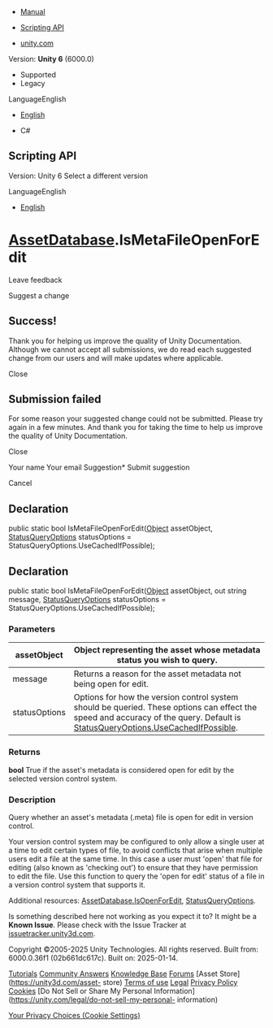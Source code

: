 [ ]()

  * [Manual](../Manual/index.html)
  * [Scripting API](../ScriptReference/index.html)

  * [unity.com](https://unity.com/)

Version: **Unity 6** (6000.0)

  * Supported
  * Legacy

LanguageEnglish

  * [English]()

  * C#

[ ](https://docs.unity3d.com)

## Scripting API

Version: Unity 6 Select a different version

LanguageEnglish

  * [English]()

#  [AssetDatabase](AssetDatabase.html).IsMetaFileOpenForEdit

Leave feedback

Suggest a change

## Success!

Thank you for helping us improve the quality of Unity Documentation. Although
we cannot accept all submissions, we do read each suggested change from our
users and will make updates where applicable.

Close

## Submission failed

For some reason your suggested change could not be submitted. Please <a>try
again</a> in a few minutes. And thank you for taking the time to help us
improve the quality of Unity Documentation.

Close

Your name Your email Suggestion* Submit suggestion

Cancel

[ ]()

## Declaration

public static bool IsMetaFileOpenForEdit([Object](Object.html) assetObject,
[StatusQueryOptions](StatusQueryOptions.html) statusOptions =
StatusQueryOptions.UseCachedIfPossible);

## Declaration

public static bool IsMetaFileOpenForEdit([Object](Object.html) assetObject,
out string message, [StatusQueryOptions](StatusQueryOptions.html)
statusOptions = StatusQueryOptions.UseCachedIfPossible);

### Parameters

assetObject | Object representing the asset whose metadata status you wish to query.  
---|---  
message | Returns a reason for the asset metadata not being open for edit.  
statusOptions | Options for how the version control system should be queried. These options can effect the speed and accuracy of the query. Default is [StatusQueryOptions.UseCachedIfPossible](StatusQueryOptions.UseCachedIfPossible.html).  
  
### Returns

**bool** True if the asset's metadata is considered open for edit by the
selected version control system.

### Description

Query whether an asset's metadata (.meta) file is open for edit in version
control.

Your version control system may be configured to only allow a single user at a
time to edit certain types of file, to avoid conflicts that arise when
multiple users edit a file at the same time. In this case a user must 'open'
that file for editing (also known as 'checking out') to ensure that they have
permission to edit the file. Use this function to query the 'open for edit'
status of a file in a version control system that supports it.  
  
Additional resources:
[AssetDatabase.IsOpenForEdit](AssetDatabase.IsOpenForEdit.html),
[StatusQueryOptions](StatusQueryOptions.html).

Is something described here not working as you expect it to? It might be a
**Known Issue**. Please check with the Issue Tracker at
[issuetracker.unity3d.com](https://issuetracker.unity3d.com).

Copyright ©2005-2025 Unity Technologies. All rights reserved. Built from:
6000.0.36f1 (02b661dc617c). Built on: 2025-01-14.

[Tutorials](https://unity3d.com/learn) [Community
Answers](https://answers.unity3d.com) [Knowledge
Base](https://support.unity3d.com/hc/en-us)
[Forums](https://forum.unity3d.com) [Asset Store](https://unity3d.com/asset-
store) [Terms of use](https://docs.unity3d.com/Manual/TermsOfUse.html)
[Legal](https://unity.com/legal) [Privacy
Policy](https://unity.com/legal/privacy-policy)
[Cookies](https://unity.com/legal/cookie-policy) [Do Not Sell or Share My
Personal Information](https://unity.com/legal/do-not-sell-my-personal-
information)

[Your Privacy Choices (Cookie Settings)](javascript:void\(0\);)

